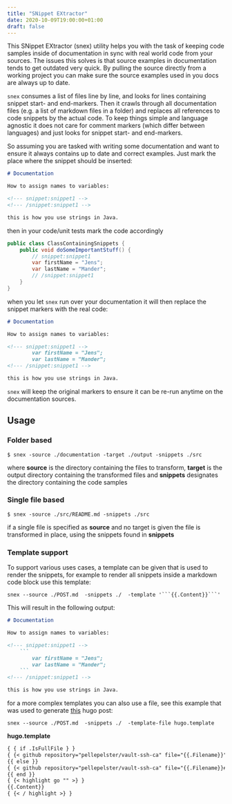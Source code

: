 ```yaml
---
title: "SNippet EXtractor"
date: 2020-10-09T19:00:00+01:00
draft: false
---
```


This SNippet EXtractor (snex) utility helps you with the task of keeping code samples inside of documentation in sync with real world code from your sources. The issues this solves is that source examples in  documentation tends to get outdated very quick. By pulling the source directly from a working project you can make sure the source examples used in you docs are always up to date.

<!--more-->

`snex` consumes a list of files line by line, and looks for lines containing snippet start- and end-markers. Then it crawls through all documentation files (e.g. a list of markdown files in a folder) and replaces all references to code snippets by the actual code. To keep things simple and language agnostic it does not care for comment markers (which differ between languages) and just looks for snippet start- and end-markers.

So assuming you are tasked with writing some documentation and want to ensure it always contains up to date and correct examples. Just mark the place where the snippet should be inserted:
```markdown
# Documentation

How to assign names to variables:

<!--- snippet:snippet1 -->
<!--- /snippet:snippet1 -->

this is how you use strings in Java.

```

then in your code/unit tests mark the code accordingly

```java
public class ClassContainingSnippets {
    public void doSomeImportantStuff() {
        // snippet:snippet1
        var firstName = "Jens";
        var lastName = "Mander";
        // /snippet:snippet1
    }
}
```

when you let `snex` run over your documentation it will then replace the snippet markers with the real code:

```markdown
# Documentation

How to assign names to variables:

<!--- snippet:snippet1 -->
        var firstName = "Jens";
        var lastName = "Mander";
<!--- /snippet:snippet1 -->

this is how you use strings in Java.
```

`snex` will keep the original markers to ensure it can be re-run anytime on the documentation sources. 

## Usage

### Folder based

```shell script
$ snex -source ./documentation -target ./output -snippets ./src
```

where **source** is the directory containing the files to transform, **target** is the output directory containing the transformed files and **snippets** designates the directory containing the code samples

### Single file based

```shell script
$ snex -source ./src/README.md -snippets ./src
```

if a single file is specified as **source** and no target is given the file is transformed in place, using the snippets found in **snippets**

### Template support
To support various uses cases, a template can be given that is used to render the snippets, for example to render all snippets inside a markdown code block use this template:

```shell script
snex --source ./POST.md  -snippets ./  -template '```{{.Content}}```'
```

This will result in the following output:

```markdown
# Documentation

How to assign names to variables:

<!--- snippet:snippet1 -->
    ```
        var firstName = "Jens";
        var lastName = "Mander";
    ```
<!--- /snippet:snippet1 -->

this is how you use strings in Java.
```

for a more complex templates you can also use a file, see this example that was used to generate [this](https://github.com/pellepelster/pelle.io/blob/master/site/content/posts/ca-secured-ssh-connections.md) hugo post:

```shell script
snex --source ./POST.md  -snippets ./  -template-file hugo.template
```


**hugo.template**
```markdown
{ { if .IsFullFile } }
{ {< github repository="pellepelster/vault-ssh-ca" file="{{.Filename}}"  >} }{{.Filename}}{ {< /github >} }
{{ else }}
{ {< github repository="pellepelster/vault-ssh-ca" file="{{.Filename}}#L{{.Start}}-L{{.End}}"  >} }{{.Filename}}{ {< /github >} }
{{ end }}
{ {< highlight go "" >} }
{{.Content}}
{ {< / highlight >} }

```